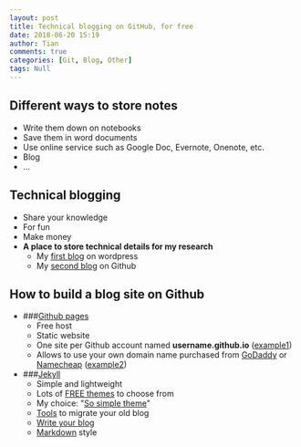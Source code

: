 ```yaml
---
layout: post
title: Technical blogging on GitHub, for free
date: 2018-06-20 15:19
author: Tian
comments: true
categories: [Git, Blog, Other]
tags: Null
---
```

## Different ways to store notes
- Write them down on notebooks
- Save them in word documents
- Use online service such as Google Doc, Evernote, Onenote, etc.
- Blog
- ...

## Technical blogging
- Share your knowledge
- For fun
- Make money
- **A place to store technical details for my research**
  - My [first blog](https://tianzhounote.wordpress.com/) on wordpress
  - My [second blog](http://tianzhou.org/notebook/) on Github

## How to build a blog site on Github
- ###[Github pages](https://pages.github.com/)
  - Free host
  - Static website
  - One site per Github account named **username.github.io** ([example1](http://uw-hydro.github.io/))
  - Allows to use your own domain name purchased from [GoDaddy](https://godaddy.com) or [Namecheap](http://namecheap.com) ([example2](http://tianzhou.org)) 
- ###[Jekyll](https://jekyllrb.com/)
  - Simple and lightweight
  - Lots of [FREE themes](http://jekyllthemes.org/) to choose from
  - My choice: "[So simple theme](https://mmistakes.github.io/so-simple-theme/)"
  - [Tools](http://import.jekyllrb.com/) to migrate your old blog 
  - [Write your blog](https://github.com/hydrotian/notebook)
  - [Markdown](http://tianzhou.org/notebook/other/2018/03/23/Markdown-examples.html) style



